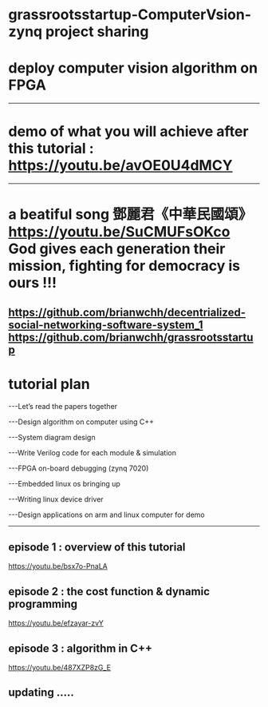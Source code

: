 # grassrootsstartup-ComputerVsion-zynq project sharing
# deploy computer vision algorithm on FPGA
-----------------------------------------------------------------------------------------
# demo of what you will achieve after this tutorial : https://youtu.be/avOE0U4dMCY
-----------------------------------------------------------------------------------------
# a beatiful song 鄧麗君《中華民國頌》 https://youtu.be/SuCMUFsOKco   God gives each generation their mission, fighting for democracy is ours !!! 
https://github.com/brianwchh/decentrialized-social-networking-software-system_1
https://github.com/brianwchh/grassrootsstartup
-----------------------------------------------------------------------------------------
# tutorial plan 
---Let’s read the papers together 

---Design algorithm on computer using C++

---System diagram design 

---Write Verilog code for each module & simulation 

---FPGA on-board debugging (zynq 7020)

---Embedded linux os bringing up

---Writing linux device driver 

---Design applications on arm and linux computer for demo

-------------------------------------------------------------------------------------------

## episode 1 : overview of this tutorial 
https://youtu.be/bsx7o-PnaLA

## episode 2 : the cost function & dynamic programming    
https://youtu.be/efzayar-zvY

## episode 3 : algorithm in C++
https://youtu.be/487XZP8zG_E

## updating ..... 
